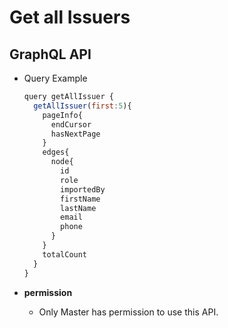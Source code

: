 
# Get all Issuers

## GraphQL API

- Query Example
  ```javascript
  query getAllIssuer {
    getAllIssuer(first:5){
      pageInfo{
        endCursor
        hasNextPage
      }
      edges{
        node{
          id
          role
          importedBy
          firstName
          lastName
          email
          phone
        }
      }
      totalCount
    }
  }
  ```


- **permission**
  - Only Master has permission to use this API.